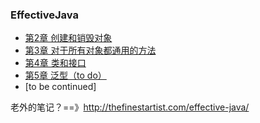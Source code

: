 ### EffectiveJava

- [第2章 创建和销毁对象](./第2章-创建和销毁对象.md)
- [第3章 对于所有对象都通用的方法](./第3章-对于所有对象都通用的方法.md)  
- [第4章 类和接口](./第4章-类和接口.md)
- [第5章 泛型（to do）](./第5章-泛型.md)
- [to be continued]



老外的笔记？==》<http://thefinestartist.com/effective-java/>